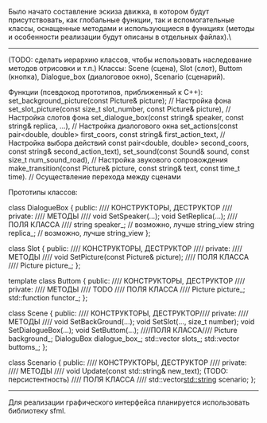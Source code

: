 Было начато составление эскиза движка, в котором будут присутствовать, как глобальные функции, так и вспомогательные классы, оснащенные методами и использующиеся в функциях (методы и особенности реализации будут описаны в отдельных файлах).\\

-------------------------------------------------------------------------------------------

(TODO: сделать иерархию классов, чтобы использовать наследование методов отрисовки и т.п.)
Классы: 
  Scene (сцена), 
  Slot (слот), 
  Buttom (кнопка), 
  Dialogue_box (диалоговое окно), 
  Scenario (сценарий).

Функции (псевдокод прототипов, приближенный к C++): 
  set_background_picture(const Picture& picture);                                           // Настройка фона 
  set_slot_picture(const size_t slot_number, const Picture& picture),                       // Настройка слотов фона
  set_dialogue_box(const string& speaker, const string& replica, ...),                      // Настройка диалогового окна
  set_actions(const pair<double, double> first_coors, const string& first_action_text,      // Настройка выбора действий
              const pair<double, double> second_coors, const string& second_action_text),
  set_sound(const Sound& sound, const size_t num_sound_road),                               // Настройка звукового сопровождения
  make_transition(const Picture& picture, const string& text, const time_t time).           // Осуществление перехода между сценами

Прототипы классов:

class DialogueBox {
public:
    //// КОНСТРУКТОРЫ, ДЕСТРУКТОР ////
private:
    //// МЕТОДЫ ////
    void SetSpeaker(...);
    void SetReplica(...);
    //// ПОЛЯ КЛАССА ////
    string speaker_;      // возможно, лучше string_view
    string replica_;      // возможно, лучше string_view
};

class Slot {
public:
    //// КОНСТРУКТОРЫ, ДЕСТРУКТОР ////
private:
    //// МЕТОДЫ ////
    void SetPicture(const Picture& picture);
    //// ПОЛЯ КЛАССА ////
    Picture picture_;
};

template <typename T = size_t>
class Buttom {
public:
    //// КОНСТРУКТОРЫ, ДЕСТРУКТОР ////
private:
    //// МЕТОДЫ ////
    TODO
    //// ПОЛЯ КЛАССА ////
    Picture picture_;
    std::function<T> functor_; 
};

class Scene {
public:
    //// КОНСТРУКТОРЫ, ДЕСТРУКТОР////
private:
    //// МЕТОДЫ ////
    void SetBackGround(...);
    void SetSlot(..., size_t number);
    void SetDialogueBox(...);
    void SetButtom(...);
    ////ПОЛЯ КЛАССА////
    Picture background_;
    DialoguBox dialogue_box_;
    std::vector<Slot> slots_;
    std::vector<Buttom> buttoms_;
};

class Scenario {
public:
    //// КОНСТРУКТОРЫ, ДЕСТРУКТОР ////
private:
    //// МЕТОДЫ ////
    void Update(const std::string& new_text);
    (TODO: персистентность)
    //// ПОЛЯ КЛАССА ////
    std::vector<std::string> scenario;
};

-------------------------------------------------------------------------------------------

Для реализации графического интерфейса планируется использовать библиотеку sfml.
